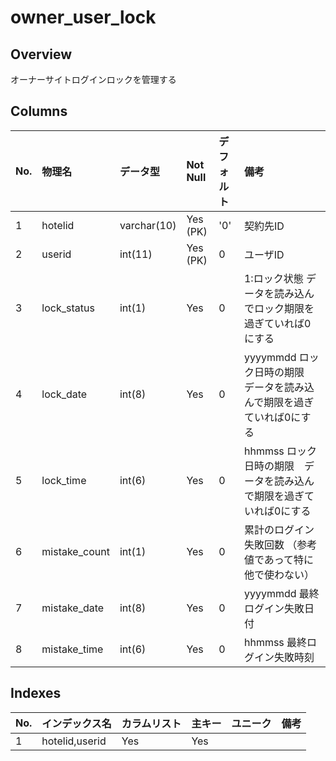 # owner_user_lock

## Overview

オーナーサイトログインロックを管理する

## Columns

|No.|物理名|データ型|Not Null|デフォルト|備考|
|:--|:--|:--|:--|:--|:--|
|1|hotelid|varchar(10)|Yes (PK)|'0'|契約先ID|
|2|userid|int(11)|Yes (PK)|0|ユーザID|
|3|lock_status|int(1)|Yes|0|1:ロック状態 データを読み込んでロック期限を過ぎていれば0にする|
|4|lock_date|int(8)|Yes|0|yyyymmdd ロック日時の期限　データを読み込んで期限を過ぎていれば0にする|
|5|lock_time|int(6)|Yes|0|hhmmss ロック日時の期限　データを読み込んで期限を過ぎていれば0にする|
|6|mistake_count|int(1)|Yes|0|累計のログイン失敗回数 （参考値であって特に他で使わない）|
|7|mistake_date|int(8)|Yes|0|yyyymmdd 最終ログイン失敗日付|
|8|mistake_time|int(6)|Yes|0|hhmmss 最終ログイン失敗時刻|

## Indexes

|No.|インデックス名|カラムリスト|主キー|ユニーク|備考|
|:--|:--|:--|:--|:--|:--|
|1|hotelid,userid|Yes|Yes||
